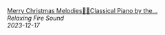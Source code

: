 <!--2024-01-14 01:04:00-->
<div class="yb">
  <a class="nodecor" href="/index.html?relaks/merry_christmas_melodiesclassical_piano_by_the_fireplace_for_a_beautiful_ambience">
    <img class="preview" data-videoid="Mjigj4u4xBI" src="https://i.ytimg.com/vi/Mjigj4u4xBI/hqdefault.jpg" align="middle" alt="">
  </a>
  <div class="inlbl text">
    <a class="nodecor" href="/index.html?relaks/merry_christmas_melodiesclassical_piano_by_the_fireplace_for_a_beautiful_ambience">Merry Christmas Melodies🎄🎹Classical Piano by the...</a><br>
    <i class="smaller2">Relaxing Fire Sound</i><br>
    <i class="smaller3">2023-12-17</i>
  </div>
</div>
